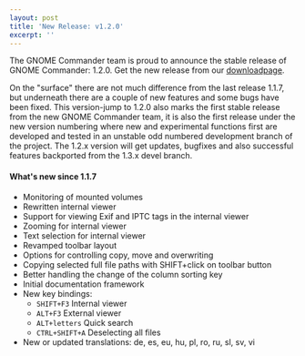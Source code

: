 ```yaml
---
layout: post
title: 'New Release: v1.2.0'
excerpt: ''
---
```


The GNOME Commander team is proud to announce the stable release of
GNOME Commander: 1.2.0. Get the new release from our
[downloadpage](download.html).

On the "surface" there are not much difference from the last release
1.1.7, but underneath there are a couple of new features and some bugs
have been fixed. This version-jump to 1.2.0 also marks the first stable
release from the new GNOME Commander team, it is also the first release
under the new version numbering where new and experimental functions
first are developed and tested in an unstable odd numbered development
branch of the project. The 1.2.x version will get updates, bugfixes and
also successful features backported from the 1.3.x devel branch.

#### What's new since 1.1.7

* Monitoring of mounted volumes
* Rewritten internal viewer
* Support for viewing Exif and IPTC tags in the internal viewer
* Zooming for internal viewer
* Text selection for internal viewer
* Revamped toolbar layout
* Options for controlling copy, move and overwriting
* Copying selected full file paths with SHIFT+click on toolbar button
* Better handling the change of the column sorting key
* Initial documentation framework
* New key bindings:
    * `SHIFT+F3`       Internal viewer
    * `ALT+F3`         External viewer
    * `ALT+letters`    Quick search
    * `CTRL+SHIFT+A`   Deselecting all files
* New or updated translations: de, es, eu, hu, pl, ro, ru, sl, sv, vi


